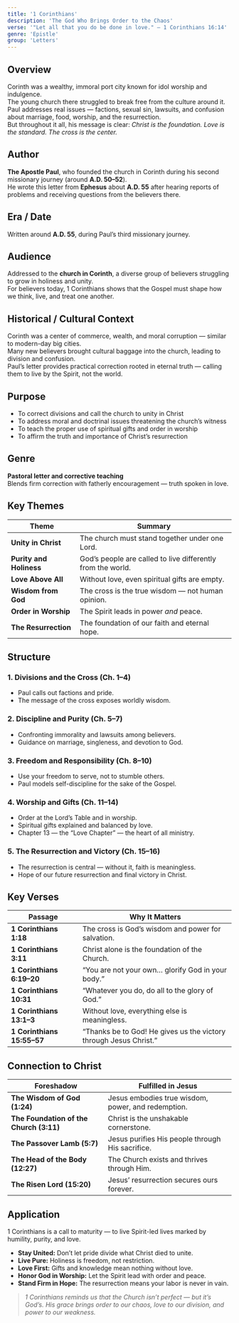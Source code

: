 ```yaml
---
title: '1 Corinthians'
description: 'The God Who Brings Order to the Chaos'
verse: '"Let all that you do be done in love." — 1 Corinthians 16:14'
genre: 'Epistle'
group: 'Letters'
---
```


## Overview  
Corinth was a wealthy, immoral port city known for idol worship and indulgence.  
The young church there struggled to break free from the culture around it.  
Paul addresses real issues — factions, sexual sin, lawsuits, and confusion about marriage, food, worship, and the resurrection.  
But throughout it all, his message is clear: *Christ is the foundation. Love is the standard. The cross is the center.*

## Author  
**The Apostle Paul**, who founded the church in Corinth during his second missionary journey (around **A.D. 50–52**).  
He wrote this letter from **Ephesus** about **A.D. 55** after hearing reports of problems and receiving questions from the believers there.

## Era / Date  
Written around **A.D. 55**, during Paul’s third missionary journey.

## Audience  
Addressed to the **church in Corinth**, a diverse group of believers struggling to grow in holiness and unity.  
For believers today, 1 Corinthians shows that the Gospel must shape how we think, live, and treat one another.

## Historical / Cultural Context  
Corinth was a center of commerce, wealth, and moral corruption — similar to modern-day big cities.  
Many new believers brought cultural baggage into the church, leading to division and confusion.  
Paul’s letter provides practical correction rooted in eternal truth — calling them to live by the Spirit, not the world.

## Purpose  
- To correct divisions and call the church to unity in Christ  
- To address moral and doctrinal issues threatening the church’s witness  
- To teach the proper use of spiritual gifts and order in worship  
- To affirm the truth and importance of Christ’s resurrection  

## Genre  
**Pastoral letter and corrective teaching**  
Blends firm correction with fatherly encouragement — truth spoken in love.

## Key Themes  

| Theme | Summary |
|-------|----------|
| **Unity in Christ** | The church must stand together under one Lord. |
| **Purity and Holiness** | God’s people are called to live differently from the world. |
| **Love Above All** | Without love, even spiritual gifts are empty. |
| **Wisdom from God** | The cross is the true wisdom — not human opinion. |
| **Order in Worship** | The Spirit leads in power *and* peace. |
| **The Resurrection** | The foundation of our faith and eternal hope. |

## Structure  

### 1. Divisions and the Cross (Ch. 1–4)
- Paul calls out factions and pride.  
- The message of the cross exposes worldly wisdom.  

### 2. Discipline and Purity (Ch. 5–7)
- Confronting immorality and lawsuits among believers.  
- Guidance on marriage, singleness, and devotion to God.  

### 3. Freedom and Responsibility (Ch. 8–10)
- Use your freedom to serve, not to stumble others.  
- Paul models self-discipline for the sake of the Gospel.  

### 4. Worship and Gifts (Ch. 11–14)
- Order at the Lord’s Table and in worship.  
- Spiritual gifts explained and balanced by love.  
- Chapter 13 — the “Love Chapter” — the heart of all ministry.  

### 5. The Resurrection and Victory (Ch. 15–16)
- The resurrection is central — without it, faith is meaningless.  
- Hope of our future resurrection and final victory in Christ.  

## Key Verses  

| Passage | Why It Matters |
|----------|----------------|
| **1 Corinthians 1:18** | The cross is God’s wisdom and power for salvation. |
| **1 Corinthians 3:11** | Christ alone is the foundation of the Church. |
| **1 Corinthians 6:19–20** | “You are not your own… glorify God in your body.” |
| **1 Corinthians 10:31** | “Whatever you do, do all to the glory of God.” |
| **1 Corinthians 13:1–3** | Without love, everything else is meaningless. |
| **1 Corinthians 15:55–57** | “Thanks be to God! He gives us the victory through Jesus Christ.” |

## Connection to Christ  

| Foreshadow | Fulfilled in Jesus |
|-------------|-------------------|
| **The Wisdom of God (1:24)** | Jesus embodies true wisdom, power, and redemption. |
| **The Foundation of the Church (3:11)** | Christ is the unshakable cornerstone. |
| **The Passover Lamb (5:7)** | Jesus purifies His people through His sacrifice. |
| **The Head of the Body (12:27)** | The Church exists and thrives through Him. |
| **The Risen Lord (15:20)** | Jesus’ resurrection secures ours forever. |

## Application  
1 Corinthians is a call to maturity — to live Spirit-led lives marked by humility, purity, and love.  
- **Stay United:** Don’t let pride divide what Christ died to unite.  
- **Live Pure:** Holiness is freedom, not restriction.  
- **Love First:** Gifts and knowledge mean nothing without love.  
- **Honor God in Worship:** Let the Spirit lead with order and peace.  
- **Stand Firm in Hope:** The resurrection means your labor is never in vain.  

> *1 Corinthians reminds us that the Church isn’t perfect — but it’s God’s. His grace brings order to our chaos, love to our division, and power to our weakness.*
